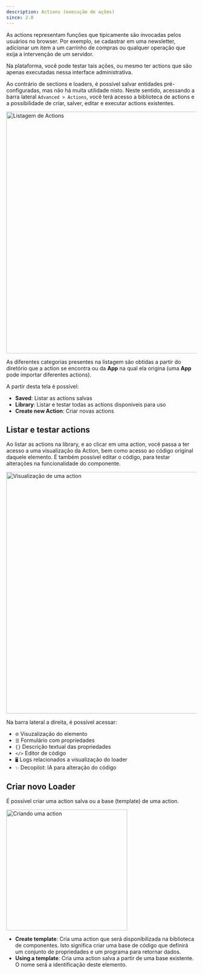```yaml
---
description: Actions (execução de ações)
since: 2.0
---
```


As actions representam funções que tipicamente são invocadas pelos usuários no browser. Por exemplo, se cadastrar em uma newsletter, adicionar um item a um carrinho de compras ou qualquer operação que exija a intervenção de um servidor.

Na plataforma, você pode testar tais ações, ou mesmo ter actions que são apenas executadas nessa interface administrativa.

Ao contrário de sections e loaders, é possível salvar entidades pré-configuradas, mas não há muita utilidade nisto. Neste sentido, acessando a barra lateral `Advanced > Actions`, você terá acesso a biblioteca de actions e a possibilidade de criar, salver, editar e executar actions existentes.

<img width="640" alt="Listagem de Actions" src="/docs/cms-capabilities/actions/actions1.png">

As diferentes categorias presentes na listagem são obtidas a partir do diretório que a action se encontra ou da **App** na qual ela origina (uma **App** pode importar diferentes actions).

A partir desta tela é possível:
- **Saved**: Listar as actions salvas
- **Library**: Listar e testar todas as actions disponíveis para uso
- **Create new Action**: Criar novas actions

## Listar e testar actions

Ao listar as actions na library, e ao clicar em uma action, você passa a ter acesso a uma visualização da Action, bem como acesso ao código original daquele elemento. É também possível editar o código, para testar alterações na funcionalidade do componente.

<img width="640" alt="Visualização de uma action" src="/docs/cms-capabilities/actions/actions2.png">

Na barra lateral a direita, é possível acessar:

- `🌐` Visuzalização do elemento
- `☰` Formulário com propriedades
- `{}` Descrição textual das propriedades
- `</>` Editor de código
- `🖥️` Logs relacionados a visualização do loader
- `✨` Decopilot: IA para alteração do código

## Criar novo Loader

É possível criar uma action salva ou a base (template) de uma action.

<img width="320" alt="Criando uma action" src="/docs/cms-capabilities/actions/actions3.png">

- **Create template**: Cria uma action que será disponibilizada na biblioteca de componentes. Isto significa criar uma base de código que definirá um conjunto de propriedades e um programa para retornar dados.
- **Using a template**: Cria uma action salva a partir de uma base existente. O nome será a identificação deste elemento.
